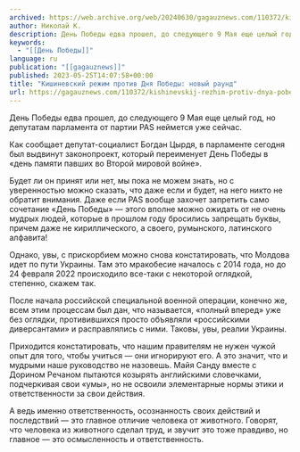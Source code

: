 ```yaml
---
archived: https://web.archive.org/web/20240630/gagauznews.com/110372/kishinevskij-rezhim-protiv-dnya-pobedy-novyj-raund.html
author: Николай К.
description: День Победы едва прошел, до следующего 9 Мая еще целый год, но депутатам парламента от партии PAS неймется уже сейчас. Как сообщает депутат-социалист Богдан Цырдя, в парламенте сегодня был выдвинут законопроект, который переименует День Победы в «день памяти павших во Второй мировой войне». Будет ли он принят или нет, мы пока не можем знать, но с уверенностью можно сказать, что даже если и будет, на него никто не обратит внимания. Даже если PAS вообще захочет запретить само сочетание «День Победы» — этого вполне можно ожидать от не очень мудрых людей, которые в прошлом году бросились запрещать буквы, причем даже не […]
keywords:
  - "[[День Победы]]"
language: ru
publication: "[[gagauznews]]"
published: 2023-05-25T14:07:58+00:00
title: "Кишиневский режим против Дня Победы: новый раунд"
url: https://gagauznews.com/110372/kishinevskij-rezhim-protiv-dnya-pobedy-novyj-raund.html
---
```


День Победы едва прошел, до следующего 9 Мая еще целый год, но депутатам парламента от партии PAS неймется уже сейчас.

Как сообщает депутат-социалист Богдан Цырдя, в парламенте сегодня был выдвинут законопроект, который переименует День Победы в «день памяти павших во Второй мировой войне».

Будет ли он принят или нет, мы пока не можем знать, но с уверенностью можно сказать, что даже если и будет, на него никто не обратит внимания. Даже если PAS вообще захочет запретить само сочетание «День Победы» — этого вполне можно ожидать от не очень мудрых людей, которые в прошлом году бросились запрещать буквы, причем даже не кириллического, а своего, румынского, латинского алфавита!

Однако, увы, с прискорбием можно снова констатировать, что Молдова идет по пути Украины. Там это мракобесие началось с 2014 года, но до 24 февраля 2022 происходило все-таки с некоторой оглядкой, степенно, скажем так.

После начала российской специальной военной операции, конечно же, всем этим процессам был дан, что называется, «полный вперед» уже без оглядки, противившихся просто объявляли «российскими диверсантами» и расправлялись с ними. Таковы, увы, реалии Украины.

Приходится констатировать, что нашим правителям не нужен чужой опыт для того, чтобы учиться — они игнорируют его. А это значит, что и мудрыми наше руководство не назовешь. Майя Санду вместе с Дорином Речаном пытаются козырять английскими словечками, подчеркивая свои «умы», но не освоили элементарные нормы этики и ответственности за свои действия.

А ведь именно ответственность, осознанность своих действий и последствий — это главное отличие человека от животного. Говорят, что человека из животного сделал труд, и звучит это тоже правдиво, но главное — это осмысленность и ответственность.
